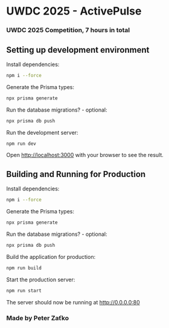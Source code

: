 # UWDC 2025 - ActivePulse
### UWDC 2025 Competition, 7 hours in total

## Setting up development environment

Install dependencies:

```bash
npm i --force
```

Generate the Prisma types:
```bash
npx prisma generate
```

Run the database migrations? - optional:
```bash
npx prisma db push 
```

Run the development server:

```bash
npm run dev
```

Open [http://localhost:3000](http://localhost:3000) with your browser to see the result.

## Building and Running for Production

Install dependencies:

```bash
npm i --force
```

Generate the Prisma types:
```bash
npx prisma generate
```

Run the database migrations? - optional:
```bash
npx prisma db push 
```

Build the application for production:

```bash
npm run build
```

Start the production server:
```bash
npm run start
```

The server should now be running at http://0.0.0.0:80

### Made by Peter Zaťko
